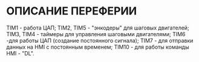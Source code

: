 # ОПИСАНИЕ ПЕРЕФЕРИИ #

TIM1 - работа ЦАП;
TIM2, TIM5 - "энкодеры" для шаговых двигателей;
TIM3, TIM4 - таймеры для управления шаговыми двигателями;
TIM6 -для работы ЦАП (создание постоянного сигнала);
TIM7 - для отправки данных на HMI с постоянным временем;
TIM10 -  для работы команды HMI - "DL".
